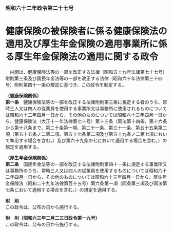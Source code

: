 ### 昭和六十二年政令第二十七号  
# 健康保険の被保険者に係る健康保険法の適用及び厚生年金保険の適用事業所に係る厚生年金保険法の適用に関する政令  
　内閣は、健康保険法等の一部を改正する法律（昭和五十九年法律第七十七号）附則第三条及び国民年金法等の一部を改正する法律（昭和六十年法律第三十四号）附則第四十一条の規定に基づき、この政令を制定する。  
  
**（健康保険関係）**  
**第一条**　健康保険法等の一部を改正する法律附則第三条に規定する者のうち、常時三人又は四人の従業員を使用する事業所又は事務所に使用されるものについては昭和六十二年四月一日から、その他のものについては昭和六十三年四月一日から、健康保険法（大正十一年法律第七十号）第十三条（同法第十四条、第十六条から第十八条まで、第二十条第一項、第二十一条、第三十一条、第五十五条第二項（第五十五条ノ二第二項、第五十七条第二項及び第五十九条ノ二第七項において準用する場合を含む。）及び第六十九条の七において適用する場合を含む。）の規定を適用する。  
  
**（厚生年金保険関係）**  
**第二条**　国民年金法等の一部を改正する法律附則第四十一条に規定する事業所又は事務所のうち、常時三人又は四人の従業員を使用するものについては昭和六十二年四月一日から、その他のものについては昭和六十三年四月一日から、厚生年金保険法（昭和二十九年法律第百十五号）第六条第一項（同条第三項及び同法第七条において適用する場合を含む。）の規定を適用する。  
  
**附　則**  
この政令は、公布の日から施行する。  
  
**附　則（昭和六三年二月二三日政令第一九号）**  
この政令は、公布の日から施行する。  
  
